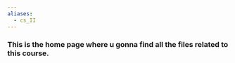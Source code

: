 ```yaml
---
aliases:
  - cs_II
---
```


### This is the home page where u gonna find all the files related to this course.